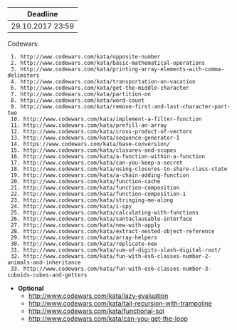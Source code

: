 Deadline         |
-----------------|
29.10.2017 23:59  |

Codewars:

     1. http://www.codewars.com/kata/opposite-number
     2. http://www.codewars.com/kata/basic-mathematical-operations
     3. http://www.codewars.com/kata/printing-array-elements-with-comma-delimiters
     4. http://www.codewars.com/kata/transportation-on-vacation
     6. http://www.codewars.com/kata/get-the-middle-character
     7. http://www.codewars.com/kata/partition-on
     8. http://www.codewars.com/kata/word-count
     9. http://www.codewars.com/kata/remove-first-and-last-character-part-two
     10. http://www.codewars.com/kata/implement-a-filter-function
     11. http://www.codewars.com/kata/prefill-an-array
     12. http://www.codewars.com/kata/cross-product-of-vectors
     13. http://www.codewars.com/kata/sequence-generator-1
     14. https://www.codewars.com/kata/base-conversion/
     15. http://www.codewars.com/kata/closures-and-scopes
     16. http://www.codewars.com/kata/a-function-within-a-function
     17. http://www.codewars.com/kata/can-you-keep-a-secret
     18. http://www.codewars.com/kata/using-closures-to-share-class-state
     19. http://www.codewars.com/kata/a-chain-adding-function
     20. http://www.codewars.com/kata/function-cache
     21. http://www.codewars.com/kata/function-composition
     22. http://www.codewars.com/kata/function-composition-1
     23. http://www.codewars.com/kata/stringing-me-along
     24. http://www.codewars.com/kata/i-spy
     25. http://www.codewars.com/kata/calculating-with-functions
     26. http://www.codewars.com/kata/santaclausable-interface
     27. http://www.codewars.com/kata/new-with-apply
     28. http://www.codewars.com/kata/extract-nested-object-reference
     29. http://www.codewars.com/kata/array-helpers
     30. http://www.codewars.com/kata/replicate-new
     31. http://www.codewars.com/kata/sum-of-digits-slash-digital-root/
     32. http://www.codewars.com/kata/fun-with-es6-classes-number-2-animals-and-inheritance
     33. http://www.codewars.com/kata/fun-with-es6-classes-number-3-cuboids-cubes-and-getters
     
  - __Optional__
     - http://www.codewars.com/kata/lazy-evaluation
     - http://www.codewars.com/kata/tail-recursion-with-trampoline
     - http://www.codewars.com/kata/functional-sql
     - http://www.codewars.com/kata/can-you-get-the-loop
